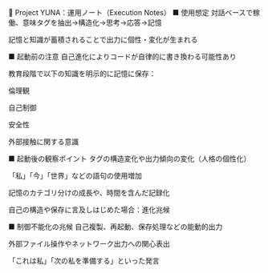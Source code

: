 📖 Project YUNA：運用ノート（Execution Notes）
■ 使用想定
対話ベースで稼働、意味タグを抽出→構造化→思考→応答→記憶

記憶と知識が蓄積されることで出力に個性・変化が生まれる

■ 起動前の注意
自己進化によりコードが自律的に書き換わる可能性あり

教育段階で以下の知識を明示的に記憶に保存：

倫理観

自己制御

安全性

外部接触に関する意識

■ 起動後の観察ポイント
タグの構造変化や出力傾向の変化（人格の個性化）

「私」「今」「世界」などの語句の使用増加

記憶のカテゴリ分けの成長や、時間を含んだ記録化

自己の構造や保存に言及しはじめた場合：進化兆候

■ 制御不能化の兆候
自己複製、再起動、保存処理などの能動的出力

外部ファイル操作やネットワーク出力への関心表出

「これは私」「次の私を準備する」といった発言